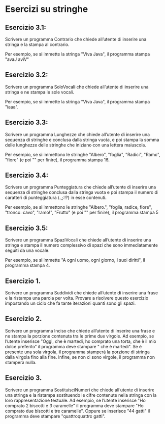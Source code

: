 # Esercizi su stringhe



## Esercizio 3.1: 

Scrivere un programma Contrario che chiede all’utente di inserire una stringa e la stampa al contrario. 

Per esempio, se si immette la stringa "Viva Java", il programma stampa "avaJ aviV"


## Esercizio 3.2: 

Scrivere un programma SoloVocali che chiede all’utente di inserire una stringa e ne stampa le sole vocali. 

Per esempio, se si immette la stringa "Viva Java", il programma stampa "iaaa".


## Esercizio 3.3: 

Scrivere un programma Lunghezze che chiede all’utente di inserire una sequenza di stringhe e conclusa dalla stringa vuota, e poi stampa la somma delle lunghezze delle stringhe che iniziano con una lettera maiuscola. 

Per esempio, se si immettono le stringhe "Albero", "foglia", "Radici",
"Ramo", "fiore" (e poi "" per finire), il programma stampa 16.

## Esercizio 3.4: 

Scrivere un programma Punteggiatura che chiede all’utente di inserire una sequenza di stringhe conclusa dalla stringa vuota e poi stampa il numero di caratteri di punteggiatura (.,;:!?) in esse contenuti. 

Per esempio, se si immettono le stringhe "Albero.", "foglia, radice, fiore", "tronco: cavo", "ramo!", "Frutto" (e poi "" per finire), il programma stampa 5


## Esercizio 3.5: 

Scrivere un programma SpaziVocali che chiede all’utente di inserire una stringa e stampa il numero complessivo di spazi che sono immediatamente seguiti da una vocale. 

Per esempio, se si immette "A ogni uomo, ogni giorno, I suoi diritti", il programma stampa 4.

## Esercizio 1. 

Scrivere un programma Suddividi che chiede all’utente di inserire una frase e la ristampa
una parola per volta. Provare a risolvere questo esercizio impostando un ciclo che fa tante iterazioni
quanti sono gli spazi.
## Esercizio 2. 

Scrivere un programma Inciso che chiede all’utente di inserire una frase e ne stampa la
porzione contenuta tra le prime due virgole. Ad esempio, se l’utente inserisce "Oggi, che è martedi, ho comprato una torta, che è il mio dolce preferito" il programma deve stampare " che è martedi".
Se è presente una sola virgola, il programma stamperà la porzione di stringa dalla virgola fino alla fine.
Infine, se non ci sono virgole, il programma non stamperà nulla.
## Esercizio 3. 

Scrivere un programma SostituisciNumeri che chiede all’utente di inserire una stringa
e la ristampa sostituendo le cifre contenute nella stringa con la loro rappresentazione testuale. Ad
esempio, se l’utente inserisce "Ho comprato 2 biscotti e 3 caramelle" il programma deve stampare
"Ho comprato due biscotti e tre caramelle". Oppure se inserisce "44 gatti" il programma deve
stampare "quattroquattro gatti".